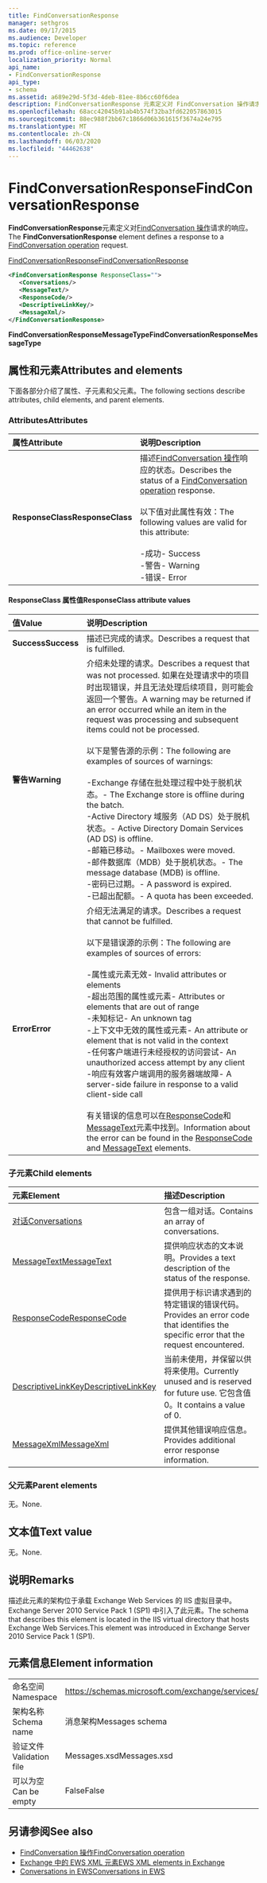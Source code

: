 ```yaml
---
title: FindConversationResponse
manager: sethgros
ms.date: 09/17/2015
ms.audience: Developer
ms.topic: reference
ms.prod: office-online-server
localization_priority: Normal
api_name:
- FindConversationResponse
api_type:
- schema
ms.assetid: a689e29d-5f3d-4deb-81ee-8b6cc60f6dea
description: FindConversationResponse 元素定义对 FindConversation 操作请求的响应。
ms.openlocfilehash: 68acc42045b91ab4b574f32ba3fd622057863015
ms.sourcegitcommit: 88ec988f2bb67c1866d06b361615f3674a24e795
ms.translationtype: MT
ms.contentlocale: zh-CN
ms.lasthandoff: 06/03/2020
ms.locfileid: "44462638"
---
```

# <a name="findconversationresponse"></a><span data-ttu-id="66f8f-103">FindConversationResponse</span><span class="sxs-lookup"><span data-stu-id="66f8f-103">FindConversationResponse</span></span>

<span data-ttu-id="66f8f-104">**FindConversationResponse**元素定义对[FindConversation 操作](findconversation-operation.md)请求的响应。</span><span class="sxs-lookup"><span data-stu-id="66f8f-104">The **FindConversationResponse** element defines a response to a [FindConversation operation](findconversation-operation.md) request.</span></span> 
  
[<span data-ttu-id="66f8f-105">FindConversationResponse</span><span class="sxs-lookup"><span data-stu-id="66f8f-105">FindConversationResponse</span></span>](findconversationresponse.md)
  
```XML
<FindConversationResponse ResponseClass="">
   <Conversations/>
   <MessageText/>
   <ResponseCode/>
   <DescriptiveLinkKey/>
   <MessageXml/>
</FindConversationResponse>

```

 <span data-ttu-id="66f8f-106">**FindConversationResponseMessageType**</span><span class="sxs-lookup"><span data-stu-id="66f8f-106">**FindConversationResponseMessageType**</span></span>
## <a name="attributes-and-elements"></a><span data-ttu-id="66f8f-107">属性和元素</span><span class="sxs-lookup"><span data-stu-id="66f8f-107">Attributes and elements</span></span>

<span data-ttu-id="66f8f-108">下面各部分介绍了属性、子元素和父元素。</span><span class="sxs-lookup"><span data-stu-id="66f8f-108">The following sections describe attributes, child elements, and parent elements.</span></span>
  
### <a name="attributes"></a><span data-ttu-id="66f8f-109">Attributes</span><span class="sxs-lookup"><span data-stu-id="66f8f-109">Attributes</span></span>

|<span data-ttu-id="66f8f-110">**属性**</span><span class="sxs-lookup"><span data-stu-id="66f8f-110">**Attribute**</span></span>|<span data-ttu-id="66f8f-111">**说明**</span><span class="sxs-lookup"><span data-stu-id="66f8f-111">**Description**</span></span>|
|:-----|:-----|
|<span data-ttu-id="66f8f-112">**ResponseClass**</span><span class="sxs-lookup"><span data-stu-id="66f8f-112">**ResponseClass**</span></span> <br/> | <span data-ttu-id="66f8f-113">描述[FindConversation 操作](findconversation-operation.md)响应的状态。</span><span class="sxs-lookup"><span data-stu-id="66f8f-113">Describes the status of a [FindConversation operation](findconversation-operation.md) response.</span></span> <br/><br/><span data-ttu-id="66f8f-114">以下值对此属性有效：</span><span class="sxs-lookup"><span data-stu-id="66f8f-114">The following values are valid for this attribute:</span></span><br/>  <br/><span data-ttu-id="66f8f-115">-成功</span><span class="sxs-lookup"><span data-stu-id="66f8f-115">-  Success</span></span>  <br/><span data-ttu-id="66f8f-116">-警告</span><span class="sxs-lookup"><span data-stu-id="66f8f-116">-  Warning</span></span>  <br/><span data-ttu-id="66f8f-117">-错误</span><span class="sxs-lookup"><span data-stu-id="66f8f-117">-  Error</span></span>  <br/> |
   
#### <a name="responseclass-attribute-values"></a><span data-ttu-id="66f8f-118">ResponseClass 属性值</span><span class="sxs-lookup"><span data-stu-id="66f8f-118">ResponseClass attribute values</span></span>

|<span data-ttu-id="66f8f-119">**值**</span><span class="sxs-lookup"><span data-stu-id="66f8f-119">**Value**</span></span>|<span data-ttu-id="66f8f-120">**说明**</span><span class="sxs-lookup"><span data-stu-id="66f8f-120">**Description**</span></span>|
|:-----|:-----|
|<span data-ttu-id="66f8f-121">**Success**</span><span class="sxs-lookup"><span data-stu-id="66f8f-121">**Success**</span></span> <br/> |<span data-ttu-id="66f8f-122">描述已完成的请求。</span><span class="sxs-lookup"><span data-stu-id="66f8f-122">Describes a request that is fulfilled.</span></span>  <br/> |
|<span data-ttu-id="66f8f-123">**警告**</span><span class="sxs-lookup"><span data-stu-id="66f8f-123">**Warning**</span></span> <br/> | <span data-ttu-id="66f8f-124">介绍未处理的请求。</span><span class="sxs-lookup"><span data-stu-id="66f8f-124">Describes a request that was not processed.</span></span> <span data-ttu-id="66f8f-125">如果在处理请求中的项目时出现错误，并且无法处理后续项目，则可能会返回一个警告。</span><span class="sxs-lookup"><span data-stu-id="66f8f-125">A warning may be returned if an error occurred while an item in the request was processing and subsequent items could not be processed.</span></span><br/><br/> <span data-ttu-id="66f8f-126">以下是警告源的示例：</span><span class="sxs-lookup"><span data-stu-id="66f8f-126">The following are examples of sources of warnings:</span></span>  <br/><br/><span data-ttu-id="66f8f-127">-Exchange 存储在批处理过程中处于脱机状态。</span><span class="sxs-lookup"><span data-stu-id="66f8f-127">-  The Exchange store is offline during the batch.</span></span>  <br/><span data-ttu-id="66f8f-128">-Active Directory 域服务（AD DS）处于脱机状态。</span><span class="sxs-lookup"><span data-stu-id="66f8f-128">-  Active Directory Domain Services (AD DS) is offline.</span></span>  <br/><span data-ttu-id="66f8f-129">-邮箱已移动。</span><span class="sxs-lookup"><span data-stu-id="66f8f-129">-  Mailboxes were moved.</span></span>  <br/><span data-ttu-id="66f8f-130">-邮件数据库（MDB）处于脱机状态。</span><span class="sxs-lookup"><span data-stu-id="66f8f-130">-  The message database (MDB) is offline.</span></span>  <br/><span data-ttu-id="66f8f-131">-密码已过期。</span><span class="sxs-lookup"><span data-stu-id="66f8f-131">-  A password is expired.</span></span>  <br/><span data-ttu-id="66f8f-132">-已超出配额。</span><span class="sxs-lookup"><span data-stu-id="66f8f-132">-  A quota has been exceeded.</span></span>  <br/> |
|<span data-ttu-id="66f8f-133">**Error**</span><span class="sxs-lookup"><span data-stu-id="66f8f-133">**Error**</span></span> <br/> | <span data-ttu-id="66f8f-134">介绍无法满足的请求。</span><span class="sxs-lookup"><span data-stu-id="66f8f-134">Describes a request that cannot be fulfilled.</span></span> <br/><br/><span data-ttu-id="66f8f-135">以下是错误源的示例：</span><span class="sxs-lookup"><span data-stu-id="66f8f-135">The following are examples of sources of errors:</span></span>  <br/><br/><span data-ttu-id="66f8f-136">-属性或元素无效</span><span class="sxs-lookup"><span data-stu-id="66f8f-136">-  Invalid attributes or elements</span></span>  <br/><span data-ttu-id="66f8f-137">-超出范围的属性或元素</span><span class="sxs-lookup"><span data-stu-id="66f8f-137">-  Attributes or elements that are out of range</span></span>  <br/><span data-ttu-id="66f8f-138">-未知标记</span><span class="sxs-lookup"><span data-stu-id="66f8f-138">-  An unknown tag</span></span>  <br/><span data-ttu-id="66f8f-139">-上下文中无效的属性或元素</span><span class="sxs-lookup"><span data-stu-id="66f8f-139">-  An attribute or element that is not valid in the context</span></span>  <br/><span data-ttu-id="66f8f-140">-任何客户端进行未经授权的访问尝试</span><span class="sxs-lookup"><span data-stu-id="66f8f-140">-  An unauthorized access attempt by any client</span></span>  <br/><span data-ttu-id="66f8f-141">-响应有效客户端调用的服务器端故障</span><span class="sxs-lookup"><span data-stu-id="66f8f-141">-  A server-side failure in response to a valid client-side call</span></span>  <br/><br/>  <span data-ttu-id="66f8f-142">有关错误的信息可以在[ResponseCode](responsecode.md)和[MessageText](messagetext.md)元素中找到。</span><span class="sxs-lookup"><span data-stu-id="66f8f-142">Information about the error can be found in the [ResponseCode](responsecode.md) and [MessageText](messagetext.md) elements.</span></span>  <br/> |
   
### <a name="child-elements"></a><span data-ttu-id="66f8f-143">子元素</span><span class="sxs-lookup"><span data-stu-id="66f8f-143">Child elements</span></span>

|<span data-ttu-id="66f8f-144">**元素**</span><span class="sxs-lookup"><span data-stu-id="66f8f-144">**Element**</span></span>|<span data-ttu-id="66f8f-145">**描述**</span><span class="sxs-lookup"><span data-stu-id="66f8f-145">**Description**</span></span>|
|:-----|:-----|
|[<span data-ttu-id="66f8f-146">对话</span><span class="sxs-lookup"><span data-stu-id="66f8f-146">Conversations</span></span>](conversations-ex15websvcsotherref.md) <br/> |<span data-ttu-id="66f8f-147">包含一组对话。</span><span class="sxs-lookup"><span data-stu-id="66f8f-147">Contains an array of conversations.</span></span>  <br/> |
|[<span data-ttu-id="66f8f-148">MessageText</span><span class="sxs-lookup"><span data-stu-id="66f8f-148">MessageText</span></span>](messagetext.md) <br/> |<span data-ttu-id="66f8f-149">提供响应状态的文本说明。</span><span class="sxs-lookup"><span data-stu-id="66f8f-149">Provides a text description of the status of the response.</span></span>  <br/> |
|[<span data-ttu-id="66f8f-150">ResponseCode</span><span class="sxs-lookup"><span data-stu-id="66f8f-150">ResponseCode</span></span>](responsecode.md) <br/> |<span data-ttu-id="66f8f-151">提供用于标识请求遇到的特定错误的错误代码。</span><span class="sxs-lookup"><span data-stu-id="66f8f-151">Provides an error code that identifies the specific error that the request encountered.</span></span>  <br/> |
|[<span data-ttu-id="66f8f-152">DescriptiveLinkKey</span><span class="sxs-lookup"><span data-stu-id="66f8f-152">DescriptiveLinkKey</span></span>](descriptivelinkkey.md) <br/> |<span data-ttu-id="66f8f-153">当前未使用，并保留以供将来使用。</span><span class="sxs-lookup"><span data-stu-id="66f8f-153">Currently unused and is reserved for future use.</span></span> <span data-ttu-id="66f8f-154">它包含值0。</span><span class="sxs-lookup"><span data-stu-id="66f8f-154">It contains a value of 0.</span></span>  <br/> |
|[<span data-ttu-id="66f8f-155">MessageXml</span><span class="sxs-lookup"><span data-stu-id="66f8f-155">MessageXml</span></span>](messagexml.md) <br/> |<span data-ttu-id="66f8f-156">提供其他错误响应信息。</span><span class="sxs-lookup"><span data-stu-id="66f8f-156">Provides additional error response information.</span></span>  <br/> |
   
### <a name="parent-elements"></a><span data-ttu-id="66f8f-157">父元素</span><span class="sxs-lookup"><span data-stu-id="66f8f-157">Parent elements</span></span>

<span data-ttu-id="66f8f-158">无。</span><span class="sxs-lookup"><span data-stu-id="66f8f-158">None.</span></span>
  
## <a name="text-value"></a><span data-ttu-id="66f8f-159">文本值</span><span class="sxs-lookup"><span data-stu-id="66f8f-159">Text value</span></span>

<span data-ttu-id="66f8f-160">无。</span><span class="sxs-lookup"><span data-stu-id="66f8f-160">None.</span></span>
  
## <a name="remarks"></a><span data-ttu-id="66f8f-161">说明</span><span class="sxs-lookup"><span data-stu-id="66f8f-161">Remarks</span></span>

<span data-ttu-id="66f8f-162">描述此元素的架构位于承载 Exchange Web Services 的 IIS 虚拟目录中。Exchange Server 2010 Service Pack 1 (SP1) 中引入了此元素。</span><span class="sxs-lookup"><span data-stu-id="66f8f-162">The schema that describes this element is located in the IIS virtual directory that hosts Exchange Web Services.This element was introduced in Exchange Server 2010 Service Pack 1 (SP1).</span></span>
  
## <a name="element-information"></a><span data-ttu-id="66f8f-163">元素信息</span><span class="sxs-lookup"><span data-stu-id="66f8f-163">Element information</span></span>

|||
|:-----|:-----|
|<span data-ttu-id="66f8f-164">命名空间</span><span class="sxs-lookup"><span data-stu-id="66f8f-164">Namespace</span></span>  <br/> |https://schemas.microsoft.com/exchange/services/2006/messages  <br/> |
|<span data-ttu-id="66f8f-165">架构名称</span><span class="sxs-lookup"><span data-stu-id="66f8f-165">Schema name</span></span>  <br/> |<span data-ttu-id="66f8f-166">消息架构</span><span class="sxs-lookup"><span data-stu-id="66f8f-166">Messages schema</span></span>  <br/> |
|<span data-ttu-id="66f8f-167">验证文件</span><span class="sxs-lookup"><span data-stu-id="66f8f-167">Validation file</span></span>  <br/> |<span data-ttu-id="66f8f-168">Messages.xsd</span><span class="sxs-lookup"><span data-stu-id="66f8f-168">Messages.xsd</span></span>  <br/> |
|<span data-ttu-id="66f8f-169">可以为空</span><span class="sxs-lookup"><span data-stu-id="66f8f-169">Can be empty</span></span>  <br/> |<span data-ttu-id="66f8f-170">False</span><span class="sxs-lookup"><span data-stu-id="66f8f-170">False</span></span>  <br/> |
   
## <a name="see-also"></a><span data-ttu-id="66f8f-171">另请参阅</span><span class="sxs-lookup"><span data-stu-id="66f8f-171">See also</span></span>

- [<span data-ttu-id="66f8f-172">FindConversation 操作</span><span class="sxs-lookup"><span data-stu-id="66f8f-172">FindConversation operation</span></span>](findconversation-operation.md)
- [<span data-ttu-id="66f8f-173">Exchange 中的 EWS XML 元素</span><span class="sxs-lookup"><span data-stu-id="66f8f-173">EWS XML elements in Exchange</span></span>](ews-xml-elements-in-exchange.md)
- [<span data-ttu-id="66f8f-174">Conversations in EWS</span><span class="sxs-lookup"><span data-stu-id="66f8f-174">Conversations in EWS</span></span>](https://msdn.microsoft.com/library/91e64629-db6c-4c94-9dcb-d386232e8467%28Office.15%29.aspx)

